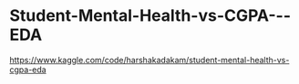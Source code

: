 # Student-Mental-Health-vs-CGPA---EDA
https://www.kaggle.com/code/harshakadakam/student-mental-health-vs-cgpa-eda

